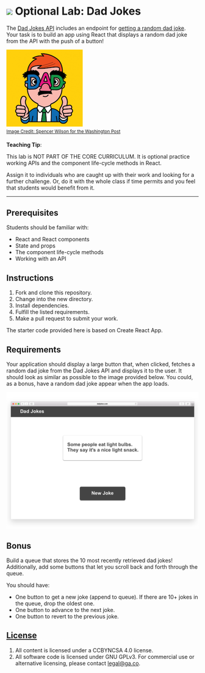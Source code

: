 # ![](https://ga-dash.s3.amazonaws.com/production/assets/logo-9f88ae6c9c3871690e33280fcf557f33.png) Optional Lab: Dad Jokes 


The [Dad Jokes API](https://icanhazdadjoke.com/api) includes an endpoint for [getting a random dad joke](https://icanhazdadjoke.com/api#fetch-a-random-dad-joke). Your task is to build an app using React that displays a random dad joke from the API with the push of a button!

![Dad wearing Groucho glasses](./assets/dad-joke.png)<br>
<sup> [Image Credit: Spencer Wilson for the Washington Post](https://www.washingtonpost.com/news/arts-and-entertainment/wp/2016/06/17/did-you-get-your-hair-cut-readers-share-their-favorite-ridiculously-awful-dad-jokes/?noredirect=on&utm_term=.297ac211fffc) <sup>


<aside class="notes">

**Teaching Tip**:

This lab is NOT PART OF THE CORE CURRICULUM. It is optional practice working APIs and the component life-cycle methods in React. 

Assign it to individuals who are caught up with their work and looking for a further challenge. Or, do it with the whole class if time permits and you feel that students would benefit from it.

</aside>

---

## Prerequisites

Students should be familiar with: 

-   React and React components
-   State and props
-   The component life-cycle methods
-   Working with an API

## Instructions

1.  Fork and clone this repository.
1.  Change into the new directory.
1.  Install dependencies.
1.  Fulfill the listed requirements.
1.  Make a pull request to submit your work.

The starter code provided here is based on Create React App. 

## Requirements

Your application should display a large button that, when clicked, fetches a random dad joke from the Dad Jokes API and displays it to the user. It should look as similar as possible to the image provided below. You could, as a bonus, have a random dad joke appear when the app loads.

![Dad Jokes app mock](./assets/dad-jokes.png)

## Bonus

Build a queue that stores the 10 most recently retrieved dad jokes! Additionally, add some buttons that let you scroll back and forth through the queue.

You should have:

* One button to get a new joke (append to queue). If there are 10+ jokes in the queue, drop the oldest one.
* One button to advance to the next joke.
* One button to revert to the previous joke.

## [License](LICENSE)

1.  All content is licensed under a CC­BY­NC­SA 4.0 license.
1.  All software code is licensed under GNU GPLv3. For commercial use or
    alternative licensing, please contact legal@ga.co.

